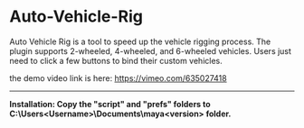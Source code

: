 # Auto-Vehicle-Rig

Auto Vehicle Rig is a tool to speed up the vehicle rigging process. 
The plugin supports 2-wheeled, 4-wheeled, and 6-wheeled vehicles. 
Users just need to click a few buttons to bind their custom vehicles.

the demo video link is here: https://vimeo.com/635027418

---

**Installation: Copy the "script" and "prefs" folders to C:\Users\<Username>\Documents\maya\<version> folder.**
